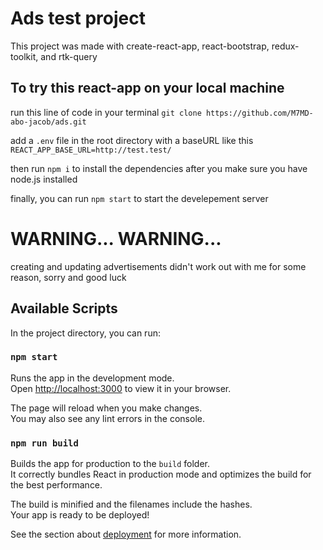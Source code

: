 # Ads test project

This project was made with create-react-app, react-bootstrap, redux-toolkit, and rtk-query

## To try this react-app on your local machine

run this line of code in your terminal `git clone https://github.com/M7MD-abo-jacob/ads.git`

add a `.env` file in the root directory with a baseURL like this `REACT_APP_BASE_URL=http://test.test/`

then run `npm i` to install the dependencies after you make sure you have node.js installed

finally, you can run `npm start` to start the develepement server

# WARNING... WARNING...

creating and updating advertisements didn't work out with me for some reason,
sorry and good luck

## Available Scripts

In the project directory, you can run:

### `npm start`

Runs the app in the development mode.\
Open [http://localhost:3000](http://localhost:3000) to view it in your browser.

The page will reload when you make changes.\
You may also see any lint errors in the console.

### `npm run build`

Builds the app for production to the `build` folder.\
It correctly bundles React in production mode and optimizes the build for the best performance.

The build is minified and the filenames include the hashes.\
Your app is ready to be deployed!

See the section about [deployment](https://facebook.github.io/create-react-app/docs/deployment) for more information.
